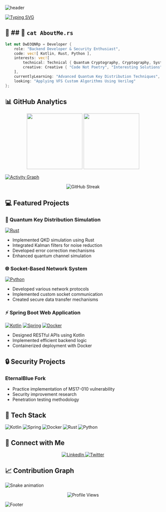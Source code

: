<!-- Header -->
![header](https://capsule-render.vercel.app/api?type=waving&height=250&color=0:000000,50:4B0082,100:9400D3&text=Backend%20Development&fontAlign=50&fontAlignY=35&desc=Crafting%20Secure%20Digital%20Solutions&descAlign=50&descAlignY=55&fontColor=ffffff&stroke=ffffff&strokeWidth=2)

<!-- Introduction Typing Effect -->
[![Typing SVG](https://readme-typing-svg.demolab.com?font=Fira+Code&weight=500&size=20&duration=2000&pause=300&color=36BCF7&vCenter=true&multiline=true&random=false&width=1000&height=230&lines=[+System+Initialize+]+>+Loading+developer+profile:+DwD3QNRp...;[+SUCCESS+]+>+Backend+Development+System+Core+loaded;[+INFO+]+>+Primary+skills+activated:+Kotlin%2C+Rust%2C+Python;[+INFO+]+>+Quantum+protocols+initialized...;[+STATUS+]+>+Cryptography+modules+standing+by...;[+FOCUS+]+>+Advancing+Quantum+Key+Distribution+protocols;[+PROJECT+]+>+Implementing+VFS+Custom+Algorithms+with+Verilog;[+SYSTEM+]+>+All+security+modules+activated+and+running)](https://git.io/typing-svg)

## 🌟 ## 💫 `cat AboutMe.rs`
```Rust
let mut DwD3QNRp = Developer {
    role: "Backend Developer & Security Enthusiast",
    code: vec![ Kotlin, Rust, Python ],
    interests: vec![
        technical: Technical { Quantum Cryptography, Cryptography, System, Algorithms, Backend, Socket, Network Security },
        creative: Creative { "Code Not Poetry", "Interesting Solutions", "Innovation" }
    ],
    currentlyLearning: "Advanced Quantum Key Distribution Techniques",
    looking: "Applying VFS Custom Algorithms Using Verilog"
};
```

## 📊 GitHub Analytics
<p align="center">
  <img height="180em" src="https://github-readme-stats.vercel.app/api?username=3QNRpDwD&show_icons=true&theme=radical"/>
  <img height="180em" src="https://github-readme-stats.vercel.app/api/top-langs/?username=3QNRpDwD&layout=compact&theme=radical"/>
</p>

<!-- GitHub Activity Graph -->
[![Activity Graph](https://github-readme-activity-graph.vercel.app/graph?username=3QNRpDwD&theme=tokyo-night)](https://github.com/ashutosh00710/github-readme-activity-graph)

<!-- GitHub Streak Stats -->
<p align="center">
  <img src="https://github-readme-streak-stats.herokuapp.com/?user=3QNRpDwD&theme=radical" alt="GitHub Streak"/>
</p>

## 💻 Featured Projects

### 🔐 Quantum Key Distribution Simulation
[![Rust](https://img.shields.io/badge/Rust-000000?style=for-the-badge&logo=rust&logoColor=white)](https://www.rust-lang.org/)
- Implemented QKD simulation using Rust
- Integrated Kalman filters for noise reduction
- Developed error correction mechanisms
- Enhanced quantum channel simulation

### 🌐 Socket-Based Network System
[![Python](https://img.shields.io/badge/Python-14354C?style=for-the-badge&logo=python&logoColor=white)](https://www.python.org/)
- Developed various network protocols
- Implemented custom socket communication
- Created secure data transfer mechanisms

### ⚡ Spring Boot Web Application
[![Kotlin](https://img.shields.io/badge/Kotlin-0095D5?&style=for-the-badge&logo=kotlin&logoColor=white)](https://kotlinlang.org/)
[![Spring](https://img.shields.io/badge/Spring-6DB33F?style=for-the-badge&logo=spring&logoColor=white)](https://spring.io/)
[![Docker](https://img.shields.io/badge/Docker-2CA5E0?style=for-the-badge&logo=docker&logoColor=white)](https://www.docker.com/)
- Designed RESTful APIs using Kotlin
- Implemented efficient backend logic
- Containerized deployment with Docker

## 🔒 Security Projects

### EternalBlue Fork
- Practice implementation of MS17-010 vulnerability
- Security improvement research
- Penetration testing methodology

## 🚀 Tech Stack
![Kotlin](https://img.shields.io/badge/Kotlin-0095D5?&style=for-the-badge&logo=kotlin&logoColor=white)
![Spring](https://img.shields.io/badge/Spring-6DB33F?style=for-the-badge&logo=spring&logoColor=white)
![Docker](https://img.shields.io/badge/Docker-2CA5E0?style=for-the-badge&logo=docker&logoColor=white)
![Rust](https://img.shields.io/badge/Rust-000000?style=for-the-badge&logo=rust&logoColor=white)
![Python](https://img.shields.io/badge/Python-14354C?style=for-the-badge&logo=python&logoColor=white)

## 🤝 Connect with Me
<p align="center">
  <a href="https://linkedin.com/in/YourLinkedIn">
    <img src="https://img.shields.io/badge/LinkedIn-0077B5?style=for-the-badge&logo=linkedin&logoColor=white" alt="LinkedIn"/>
  </a>
  <a href="https://twitter.com/YourTwitter">
    <img src="https://img.shields.io/badge/Twitter-1DA1F2?style=for-the-badge&logo=twitter&logoColor=white" alt="Twitter"/>
  </a>
</p>

## 📈 Contribution Graph
![Snake animation](https://github.com/3QNRpDwD/3QNRpDwD/blob/output/github-contribution-grid-snake.svg)

<!-- Profile Views Counter -->
<p align="center"> 
  <img src="https://komarev.com/ghpvc/?username=3QNRpDwD&label=Profile%20views&color=0e75b6&style=flat" alt="Profile Views"/>
</p>

<!-- Footer -->
![Footer](https://capsule-render.vercel.app/api?type=waving&color=0:EEFF00,100:a82da8&height=200&section=footer)
